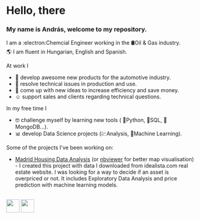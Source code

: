 # Hello, there
### My name is András, welcome to my repository.
I am a :electron:Chemcial Engineer working in the :oil_drum:Oil & Gas industry. <br>
🌎 I am fluent in Hungarian, English and Spanish. <br>

At work I 
- :test_tube: develop awesome new products for the automotive industry.
- :wrench: resolve technical issues in production and use.
- :thinking: come up with new ideas to increase efficiency and save money.
- :relaxed: support sales and clients regarding technical questions.

In my free time I
- :nerd_face: challenge myself by learning new tools ( :snake:Python, 	:scroll:SQL, :leaves:MongoDB...). 
- :bar_chart: develop Data Science projects (:chart:Analysis, :robot:Machine Learning). 

Some of the projects I've been working on: 

- [Madrid Housing Data Analysis](https://github.com/gorogandras/madrid_housing_data_analysis) (or [nbviewer](https://nbviewer.org/github/gorogandras/madrid_housing_data_analysis/blob/main/madrid_housing_data_analysis.ipynb) for better map visualisation) - I created this project with data I downloaded from idealista.com real estate website. I was looking for a way to decide if an asset is overpriced or not. It includes Exploratory Data Analysis and price prediction with machine learning models. 

##
<div> 
  <a href="https://www.linkedin.com/in/andrasgorog/" target="_blank"><img src="https://img.shields.io/badge/-LinkedIn-%230077B5?style=for-the-badge&logo=linkedin&logoColor=white" target="_blank" height=35></a>
  <a href="https://www.kaggle.com/andrsgrg" target="_blank"><img src="https://www.kaggle.com/static/images/logos/kaggle-logo-gray-300.png" target="_blank" height="35"></a>
<div style="display: inline_block">
